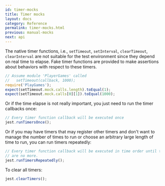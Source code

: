 ```yaml
---
id: timer-mocks
title: Timer mocks
layout: docs
category: Reference
permalink: timer-mocks.html
previous: manual-mocks
next: api
---
```


The native timer functions, i.e., `setTimeout`, `setInterval`, `clearTimeout`, `clearInterval` are not suitable for the test environment since they depend on real time to elapse. Fake timer functions are provided to make assertions about behaviors with respect to these timers.

```javascript
// Assume module 'PlayerGames' called
//   setTimeout(callback, 1000);
require('PlayGames');
expect(setTimeout.mock.calls.length).toEqual(1);
expect(setTimeout.mock.calls[0][1]).toEqual(1000);
```

Or if the time elapse is not really important, you just need to run the timer callbacks once:
```javascript
// Every timer function callback will be executed once
jest.runTimersOnce();
```

Or if you may have timers that may register other timers and don't want to manage the number of times to run or choose an arbitrary large length of time to run, you can run timers repeatedly:
```javascript
// Every timer function callback will be executed in time order until there
// are no more.
jest.runTimersRepeatedly();
```

To clear all timers:
```javascript
jest.clearTimers();
```
